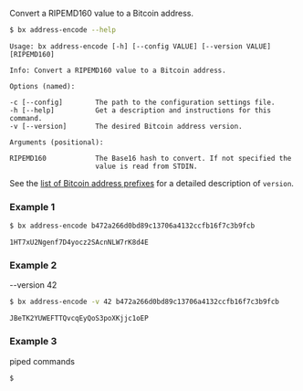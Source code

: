 Convert a RIPEMD160 value to a Bitcoin address.
```sh
$ bx address-encode --help
```
```
Usage: bx address-encode [-h] [--config VALUE] [--version VALUE]
[RIPEMD160]

Info: Convert a RIPEMD160 value to a Bitcoin address.

Options (named):

-c [--config]        The path to the configuration settings file.
-h [--help]          Get a description and instructions for this command.
-v [--version]       The desired Bitcoin address version.

Arguments (positional):

RIPEMD160            The Base16 hash to convert. If not specified the
                     value is read from STDIN.
```
See the [list of Bitcoin address prefixes](https://en.bitcoin.it/wiki/List_of_address_prefixes) for a detailed description of `version`.
### Example 1
```sh
$ bx address-encode b472a266d0bd89c13706a4132ccfb16f7c3b9fcb
```
```
1HT7xU2Ngenf7D4yocz2SAcnNLW7rK8d4E
```
### Example 2
--version 42
```sh
$ bx address-encode -v 42 b472a266d0bd89c13706a4132ccfb16f7c3b9fcb
```
```
JBeTK2YUWEFTTQvcqEyQoS3poXKjjc1oEP
```
### Example 3
piped commands
```sh
$ 
```
```

```
